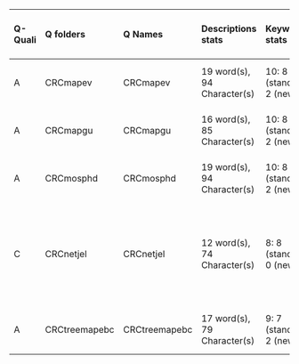 |Q-Quali |Q folders     |Q Names       |Descriptions stats          |Keywords stats            |Found SW |Meta Info data fields   |Bad file names                                                              |PDF files                                |
|:-------|:-------------|:-------------|:---------------------------|:-------------------------|:--------|:-----------------------|:---------------------------------------------------------------------------|:----------------------------------------|
|A       |CRCmapev      |CRCmapev      |19 word(s), 94 Character(s) |10: 8 (standard), 2 (new) |r        |q, p, a, d, k, df, o, s |                                                                            |                                         |
|A       |CRCmapgu      |CRCmapgu      |16 word(s), 85 Character(s) |10: 8 (standard), 2 (new) |r        |q, p, a, d, k, df, o, s |                                                                            |                                         |
|A       |CRCmosphd     |CRCmosphd     |19 word(s), 94 Character(s) |10: 8 (standard), 2 (new) |r        |q, p, a, d, k, df, o, s |                                                                            |                                         |
|C       |CRCnetjel     |CRCnetjel     |12 word(s), 74 Character(s) |8: 8 (standard), 0 (new)  |r        |q, p, a, d, k, df, o, s |bad Q file names!: 20160804 Zha Network of CRC Discussion Papers Report.pdf |If PDF is a picture PNG or JPG required! |
|A       |CRCtreemapebc |CRCtreemapebc |17 word(s), 79 Character(s) |9: 7 (standard), 2 (new)  |r        |q, p, a, d, k, df, o, s |                                                                            |                                         |
